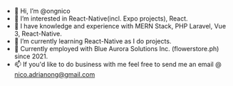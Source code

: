 - 👋 Hi, I’m @ongnico
- 👀 I’m interested in React-Native(incl. Expo projects), React.
- 🧠 I have knowledge and experience with MERN Stack, PHP Laravel, Vue 3, React-Native.
- 🌱 I’m currently learning React-Native as I do projects.
- 💼 Currently employed with Blue Aurora Solutions Inc. (flowerstore.ph) since 2021.
- 📫 If you'd like to do business with me feel free to send me an email @ nico.adrianong@gmail.com

<!---
ongnico/ongnico is a ✨ special ✨ repository because its `README.md` (this file) appears on your GitHub profile.
You can click the Preview link to take a look at your changes.
--->
